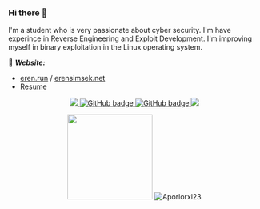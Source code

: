 ### Hi there 👋

I'm a student who is very passionate about cyber security. I'm have experince in Reverse Engineering and Exploit Development. I'm improving myself in binary exploitation in the Linux operating system.

:notebook: ***Website:***
- [eren.run](https://eren.run/) / [erensimsek.net](https://erensimsek.net/)
- [Resume](https://erensimsek.net/Resume.pdf)

<p align="center">
  <a href="http://twitter.com/aporlorxl23">
    <img src="https://img.shields.io/twitter/follow/aporlorxl23?label=Twitter&logo=twitter&style=for-the-badge" />
  </a>
  <a href="https://github.com/aporlorxl23?tab=followers">
    <img src="https://img.shields.io/github/followers/aporlorxl23?label=Followers&logo=GitHub&style=for-the-badge" alt="GitHub badge" />
  </a>
  <a href="https://www.youtube.com/Aporlorxl23">
    <img src="https://img.shields.io/youtube/channel/views/UCD1w84oXWBZEwoAbPVO9MSA?style=for-the-badge" alt="GitHub badge" />
  </a>
  <a href="https://linkedin.com/in/erensimsek"><img src="https://img.shields.io/badge/linkedin-0077B5.svg?style=for-the-badge&logo=linkedin&logoColor=white"/></a>
</p>

<!--
<p align="center"><img width="100%" src="https://github-readme-stats.sabesansathananthan.vercel.app/api?username=aporlorxl23&show_icons=true&hide_border=true&count_private=true&include_all_commits=true&theme=dark&card_width=500" /></p>

<p align="center"><img width="100%" src="https://github-readme-stats.sabesansathananthan.vercel.app/api/top-langs/?username=aporlorxl23&layout=compact&theme=dark&card_width=1000&hide_border=true" /></p>
-->
<p align="center">

  <img height="170em" src="https://github-readme-stats.vercel.app/api?username=Aporlorxl23&include_all_commits=true&count_private=true&show_icons=true&theme=codeSTACKr"/>
  <img src="https://github-readme-stats.vercel.app/api/top-langs/?username=Aporlorxl23&layout=compact&hide=html&theme=codeSTACKr" alt="Aporlorxl23"/>

</p>
